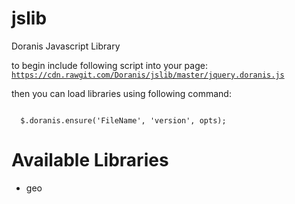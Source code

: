 jslib
=====

Doranis Javascript Library

to begin include following script into your page:
<code>
  https://cdn.rawgit.com/Doranis/jslib/master/jquery.doranis.js
</code>

then you can load libraries using following command:

<code>
  $.doranis.ensure('FileName', 'version', opts);
</code>

Available Libraries
===================

- geo
